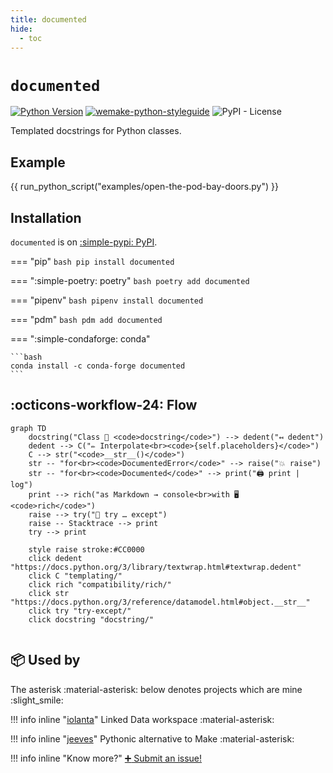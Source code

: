 ```yaml
---
title: documented
hide:
  - toc
---
```


# `documented`

[![Python Version](https://img.shields.io/pypi/pyversions/documented.svg)](https://pypi.org/project/documented/)
[![wemake-python-styleguide](https://img.shields.io/badge/style-wemake-000000.svg)](https://github.com/wemake-services/wemake-python-styleguide)
![PyPI - License](https://img.shields.io/pypi/l/documented)

Templated docstrings for Python classes.

## Example

{{ run_python_script("examples/open-the-pod-bay-doors.py") }}

## Installation

`documented` is on [:simple-pypi: PyPI](https://pypi.org/project/documented).

=== "pip"
    ```bash
    pip install documented
    ```

=== ":simple-poetry: poetry"
    ```bash
    poetry add documented
    ```

=== "pipenv"
    ```bash
    pipenv install documented
    ```

=== "pdm"
    ```bash
    pdm add documented
    ```

=== ":simple-condaforge: conda"

    ```bash
    conda install -c conda-forge documented
    ```


## :octicons-workflow-24: Flow

```mermaid
graph TD
    docstring("Class 📝 <code>docstring</code>") --> dedent("↤ dedent")
    dedent --> C("✏️ Interpolate<br><code>{self.placeholders}</code>")
    C --> str("<code>__str__()</code>")
    str -- "for<br><code>DocumentedError</code>" --> raise("💥 raise")
    str -- "for<br><code>Documented</code>" --> print("🖨️ print | log")
    print --> rich("as Markdown → console<br>with 🖥️ <code>rich</code>")
    raise --> try("🏀 try … except")
    raise -- Stacktrace --> print
    try --> print
    
    style raise stroke:#CC0000
    click dedent "https://docs.python.org/3/library/textwrap.html#textwrap.dedent"
    click C "templating/"
    click rich "compatibility/rich/"
    click str "https://docs.python.org/3/reference/datamodel.html#object.__str__"
    click try "try-except/"
    click docstring "docstring/"
    
```

## :package: Used by

The asterisk :material-asterisk: below denotes projects which are mine :slight_smile:

!!! info inline "[iolanta](https://iolanta.tech)"
    Linked Data workspace :material-asterisk:

!!! info inline "[jeeves](https://jeeves.sh)"
    Pythonic alternative to Make :material-asterisk:

!!! info inline "Know more?"
    [:heavy_plus_sign: Submit an issue!](https://github.com/anatoly-scherbakov/documented/issues/new)

<br clear="both"/>

